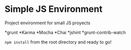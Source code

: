 Simple JS Environment
===================

Project environment for small JS proyects

*grunt
*Karma
*Mocha
*Chai
*jshint
*grunt-contrib-watch

`npm install` from the root directory and ready to go!
